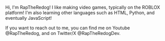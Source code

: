 Hi, I'm RapTheRedog! I like making video games, typically on the ROBLOX platform!
I'm also learning other languages such as HTML, Python, and eventually JavaScript!

If you want to reach out to me, you can find me on Youtube @RapTheRedog, and on Twitter/X @RapTheRedogDev.
